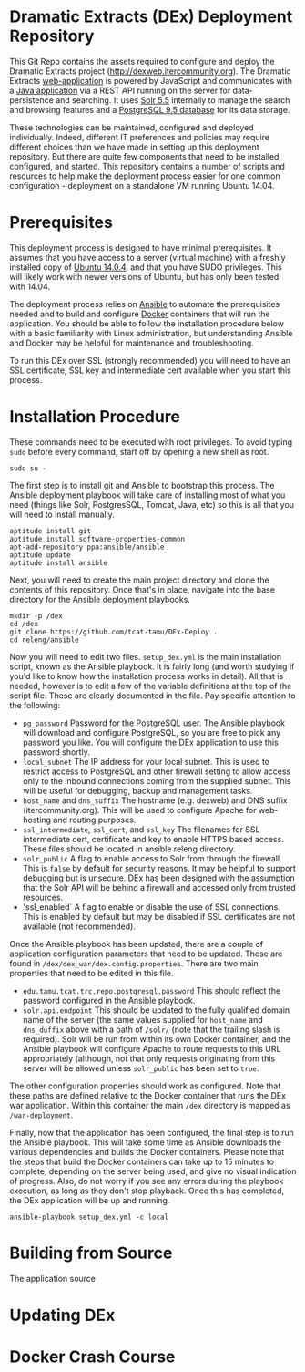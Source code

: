 Dramatic Extracts (DEx) Deployment Repository 
=============================================
This Git Repo contains the assets required to configure and deploy the Dramatic Extracts 
project (http://dexweb.itercommunity.org). The Dramatic Extracts 
[web-application](https://github.com/tcat-tamu/DEx-Web) is powered by JavaScript  and 
communicates with a [Java application](https://github.com/tcat-tamu/DEx) via a REST API 
running on the server for data-persistence and searching. It uses 
[Solr 5.5](http://lucene.apache.org/solr/) internally to manage the search and browsing 
features and a [PostgreSQL 9.5 database](https://www.postgresql.org/) for its data storage. 

These technologies can be maintained, configured and deployed individually. Indeed, different
IT preferences and policies may require different choices than we have made in setting up
this deployment repository. But there are quite few components that need to be installed, 
configured, and started. This repository contains a number of scripts and resources to help 
make the deployment process easier for one common configuration - deployment on a standalone
VM running Ubuntu 14.04.     

Prerequisites
=============
This deployment process is designed to have minimal prerequisites. It assumes that you have
access to a server (virtual machine) with a freshly installed copy of 
[Ubuntu 14.0.4](http://www.ubuntu.com/), and that you have SUDO privileges. This will 
likely work with newer versions of Ubuntu, but has only been tested with 14.04. 

The deployment process relies on [Ansible](https://www.ansible.com/) to automate the prerequisites needed and to 
build and configure [Docker](https://www.docker.com/) containers that will run the application.
You should be able to follow the installation procedure below with a basic familiarity with
Linux administration, but understanding Ansible and Docker may be helpful for maintenance 
and troubleshooting.

To run this DEx over SSL (strongly recommended) you will need to have an SSL certificate,
SSL key and intermediate cert available when you start this process.

Installation Procedure
==========================

These commands need to be executed with root privileges. To avoid typing `sudo` before 
every command, start off by opening a new shell as root. 
 
```
sudo su -
```

The first step is to install git and Ansible to bootstrap this process. The Ansible 
deployment playbook will take care of installing most of what you need (things like 
Solr, PostgresSQL, Tomcat, Java, etc) so this is all that you will need to install 
manually.  



``` 
aptitude install git
aptitude install software-properties-common
apt-add-repository ppa:ansible/ansible
aptitude update
aptitude install ansible
```

Next, you will need to create the main project directory and clone the contents of 
this repository. Once that's in place, navigate into the base directory for the Ansible
deployment playbooks.
 
```
mkdir -p /dex
cd /dex
git clone https://github.com/tcat-tamu/DEx-Deploy .
cd releng/ansible
```

Now you will need to edit two files. `setup_dex.yml` is the main installation script, known
as the Ansible playbook. It is fairly long (and worth studying if you'd like to know how 
the installation process works in detail). All that is needed, however is to edit a few of 
the variable definitions at the top of the script file. These are clearly documented in the 
file. Pay specific attention to the following:  

 * `pg_password` Password for the PostgreSQL user. The Ansible playbook will download and 
   configure PostgreSQL, so you are free to pick any password you like. You will configure 
   the DEx application to use this password shortly.
 * `local_subnet` The IP address for your local subnet. This is used to restrict access to 
   PostgreSQL and other firewall setting to allow access only to the inbound connections coming
   from the supplied subnet. This will be useful for debugging, backup and management tasks.
 * `host_name` and `dns_suffix` The hostname (e.g. dexweb) and DNS suffix (itercommunity.org). 
   This will be used to configure Apache for web-hosting and routing purposes.
 * `ssl_intermediate`, `ssl_cert`, and `ssl_key` The filenames for SSL intermediate cert, 
   certificate and key to enable HTTPS based access. These files should be located in 
   ansible releng directory.
 * `solr_public` A flag to enable access to Solr from through the firewall. This is `false`
   by default for security reasons. It may be helpful to support debugging but is unsecure. 
   DEx has been designed with the assumption that the Solr API will be behind a firewall 
   and accessed only from trusted resources.
 * 'ssl_enabled` A flag to enable or disable the use of SSL connections. This is enabled 
   by default but may be disabled if SSL certificates are not available (not recommended).


Once the Ansible playbook has been updated, there are a couple of application configuration
parameters that need to be updated. These are found in `/dex/dex_war/dex.config.properties`.
There are two main properties that need to be edited in this file. 

 * `edu.tamu.tcat.trc.repo.postgresql.password` This should reflect the password configured 
   in the Ansible playbook.
 * `solr.api.endpoint` This should be updated to the fully qualified domain name of the 
   server (the same values supplied for `host_name` and `dns_duffix` above with a path 
   of `/solr/` (note that the trailing slash is required). Solr will be run from within 
   its own Docker container, and the Ansible playbook will configure Apache to route 
   requests to this URL appropriately (although, not that only requests originating from
   this server will be allowed unless `solr_public` has been set to `true`.
   
The other configuration properties should work as configured. Note that these paths are 
defined relative to the Docker container that runs the DEx war application. Within this 
container the main `/dex` directory is mapped as `/war-deployment`. 

Finally, now that the application has been configured, the final step is to run the Ansible
playbook. This will take some time as Ansible downloads the various dependencies and builds
the Docker containers. Please note that the steps that build the Docker containers can take 
up to 15 minutes to complete, depending on the server being used, and give no visual indication
of progress. Also, do not worry if you see any errors during the playbook execution, as long
as they don't stop playback. Once this has completed, the DEx application will be up and running.

```
ansible-playbook setup_dex.yml -c local
```


Building from Source
====================
The application source 
 
Updating DEx
============

Docker Crash Course
===================
